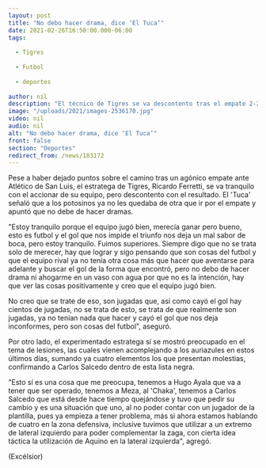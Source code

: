 ```yaml
---
layout: post
title: "No debo hacer drama, dice ‘El Tuca’"
date: 2021-02-26T16:50:00.000-06:00
tags:
  
  - Tigres
  
  - Futbol
  
  - deportes
  
author: nil
description: "El técnico de Tigres se va descontento tras el empate 2-2 con San Luis y considera que al cuadro local no le quedaba de otra que “aventarse para adelante”"
image: "/uploads/2021/images-2536170.jpg"
video: nil
audio: nil
alt: "No debo hacer drama, dice ‘El Tuca’"
front: false
section: "Deportes"
redirect_from: /news/183172
---
```


Pese a haber dejado puntos sobre el camino tras un agónico empate ante Atlético de San Luis, el estratega de Tigres, Ricardo Ferretti, se va tranquilo con el accionar de su equipo, pero descontento con el resultado. El 'Tuca' señaló que a los potosinos ya no les quedaba de otra que ir por el empate y apuntó que no debe de hacer dramas.

"Estoy tranquilo porque el equipo jugó bien, merecía ganar pero bueno, esto es futbol y el gol que nos impide el triunfo nos deja un mal sabor de boca, pero estoy tranquilo. Fuimos superiores. Siempre digo que no se trata solo de merecer, hay que lograr y sigo pensando que son cosas del futbol y que el equipo rival ya no tenía otra cosa más que hacer que aventarse para adelante y buscar el gol de la forma que encontró, pero no debo de hacer drama ni ahogarme en un vaso con agua por que no es la intención, hay que ver las cosas positivamente y creo que el equipo jugó bien. 

No creo que se trate de eso, son jugadas que, así como cayó el gol hay cientos de jugadas, no se trata de esto, se trata de que realmente son jugadas, ya no tenían nada que hacer y cayó el gol que nos deja inconformes, pero son cosas del futbol", aseguró. 

Por otro lado, el experimentado estratega sí se mostró preocupado en el tema de lesiones, las cuales vienen acomplejando a los auriazules en estos últimos días, sumando ya cuatro elementos los que presentan molestias, confirmando a Carlos Salcedo dentro de esta lista negra. 

"Esto sí es una cosa que me preocupa, tenemos a Hugo Ayala que va a tener que ser operado, tenemos a Meza, al 'Chaka', tenemos a Carlos Salcedo que está desde hace tiempo quejándose y tuvo que pedir su cambio y es una situación que uno, al no poder contar con un jugador de la plantilla, pues ya empieza a tener problema, más si ahora estamos hablando de cuatro en la zona defensiva, inclusive tuvimos que utilizar a un extremo de lateral izquierdo para poder complementar la zaga, con cierta idea táctica la utilización de Aquino en la lateral izquierda", agregó.

(Excélsior)